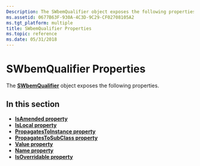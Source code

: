 ```yaml
---
Description: The SWbemQualifier object exposes the following properties.
ms.assetid: 0677B63F-930A-4C3D-9C29-CF02708105A2
ms.tgt_platform: multiple
title: SWbemQualifier Properties
ms.topic: reference
ms.date: 05/31/2018
---
```


# SWbemQualifier Properties

The [**SWbemQualifier**](swbemqualifier.md) object exposes the following properties.

## In this section

-   [**IsAmended property**](swbemqualifier-isamended.md)
-   [**IsLocal property**](swbemqualifier-islocal.md)
-   [**PropagatesToInstance property**](swbemqualifier-propagatestoinstance.md)
-   [**PropagatesToSubClass property**](swbemqualifier-propagatestosubclass.md)
-   [**Value property**](swbemqualifier-value.md)
-   [**Name property**](swbemqualifier-name.md)
-   [**IsOverridable property**](swbemqualifier-isoverridable.md)

 

 



